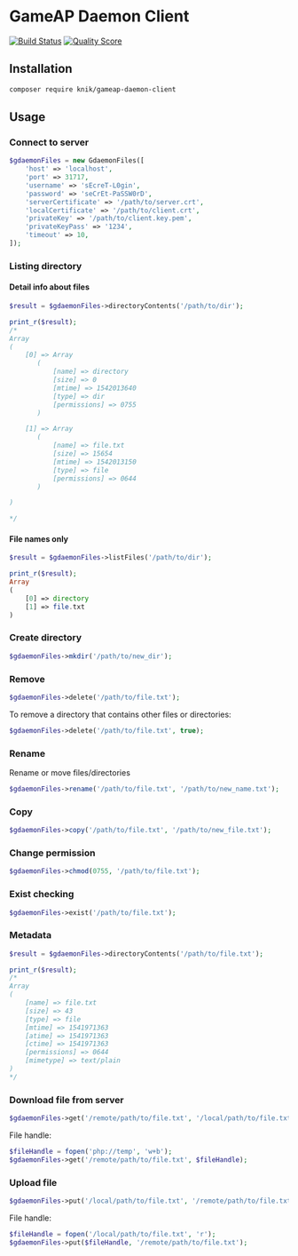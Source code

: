 # GameAP Daemon Client

[![Build Status](https://travis-ci.com/et-nik/gameap-daemon-client.svg?branch=master)](https://travis-ci.com/et-nik/gameap-daemon-client)
[![Quality Score](https://img.shields.io/scrutinizer/g/et-nik/gameap-daemon-client.svg?style=flat-square)](https://scrutinizer-ci.com/g/et-nik/gameap-daemon-client)

## Installation

```bash
composer require knik/gameap-daemon-client
```

## Usage

### Connect to server

```php
$gdaemonFiles = new GdaemonFiles([
    'host' => 'localhost',
    'port' => 31717,
    'username' => 'sEcreT-L0gin',
    'password' => 'seCrEt-PaSSW0rD',
    'serverCertificate' => '/path/to/server.crt',
    'localCertificate' => '/path/to/client.crt',
    'privateKey' => '/path/to/client.key.pem',
    'privateKeyPass' => '1234',
    'timeout' => 10,
]);
```

### Listing directory

#### Detail info about files

```php
$result = $gdaemonFiles->directoryContents('/path/to/dir');

print_r($result);
/*
Array
(
    [0] => Array
       (
           [name] => directory
           [size] => 0
           [mtime] => 1542013640
           [type] => dir
           [permissions] => 0755
       )

    [1] => Array
       (
           [name] => file.txt
           [size] => 15654
           [mtime] => 1542013150
           [type] => file
           [permissions] => 0644
       )

)

*/
```

#### File names only

```php
$result = $gdaemonFiles->listFiles('/path/to/dir');

print_r($result);
Array
(
    [0] => directory
    [1] => file.txt
)
```

### Create directory

```php
$gdaemonFiles->mkdir('/path/to/new_dir');
```

### Remove

```php
$gdaemonFiles->delete('/path/to/file.txt');
```

To remove a directory that contains other files or directories:

```php
$gdaemonFiles->delete('/path/to/file.txt', true);
```

### Rename

Rename or move files/directories

```php
$gdaemonFiles->rename('/path/to/file.txt', '/path/to/new_name.txt');
```

### Copy

```php
$gdaemonFiles->copy('/path/to/file.txt', '/path/to/new_file.txt');
```

### Change permission

```php
$gdaemonFiles->chmod(0755, '/path/to/file.txt');
```

### Exist checking

 ```php
$gdaemonFiles->exist('/path/to/file.txt');
 ```

### Metadata

```php
$result = $gdaemonFiles->directoryContents('/path/to/file.txt');

print_r($result);
/*
Array
(
    [name] => file.txt
    [size] => 43
    [type] => file
    [mtime] => 1541971363
    [atime] => 1541971363
    [ctime] => 1541971363
    [permissions] => 0644
    [mimetype] => text/plain
)
*/
```

### Download file from server

```php
$gdaemonFiles->get('/remote/path/to/file.txt', '/local/path/to/file.txt');
```

File handle:
```php
$fileHandle = fopen('php://temp', 'w+b');
$gdaemonFiles->get('/remote/path/to/file.txt', $fileHandle);
```

### Upload file

```php
$gdaemonFiles->put('/local/path/to/file.txt', '/remote/path/to/file.txt');
```

File handle:
```php
$fileHandle = fopen('/local/path/to/file.txt', 'r');
$gdaemonFiles->put($fileHandle, '/remote/path/to/file.txt');